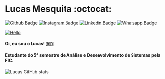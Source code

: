 # Lucas Mesquita :octocat:

[![Github Badge](https://img.shields.io/badge/-Github-000?style=for-the-badge&logo=Github&logoColor=white&link=https://github.com/Tarmiel)](https://github.com/Tarmiel)
[![Instagram Badge](https://img.shields.io/badge/-instagram-orange?style=for-the-badge&logo=instagram&logoColor=white&link=https://github.com/Tarmiel)](https://www.instagram.com/lul_cao/)
[![Linkedin Badge](https://img.shields.io/badge/-Linkedin-blue?style=for-the-badge&logo=Linkedin&logoColor=white&link=https://github.com/Tarmiel)](https://www.linkedin.com/in/lulcao/)
[![Whatsapp Badge](https://img.shields.io/badge/-whatsapp-green?style=for-the-badge&logo=whatsapp&logoColor=white&link=https://github.com/Tarmiel)](https://api.whatsapp.com/send?phone=+5585985691511)


[![Hello](https://github.com/Tarmiel/Tarmiel/blob/master/ezgif.com-resize.gif)](https://tarmiel.github.io/Portfolio/)

#### Oi, eu sou o Lucas! 🇧🇷

#### Estudante do 5° semestre de Análise e Desenvolvimento de Sistemas pela FIC. 

![Lucas GitHub stats](https://github-readme-stats.anuraghazra1.vercel.app/api?username=Tarmiel&show_icons=true&hide_border=true)
